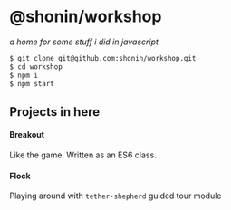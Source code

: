 # @shonin/workshop

_a home for some stuff i did in javascript_

```bash
$ git clone git@github.com:shonin/workshop.git
$ cd workshop
$ npm i
$ npm start
```

## Projects in here

#### Breakout

Like the game. Written as an ES6 class. 

#### Flock

Playing around with `tether-shepherd` guided tour module

